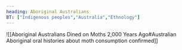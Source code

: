 ```yaml
---
heading: Aboriginal Australians
BT: ["Indigenous peoples","Australia","Ethnology"]
---
```


![[Aboriginal Australians Dined on Moths 2,000 Years Ago#Australian Aboriginal oral histories about moth consumption confirmed]]